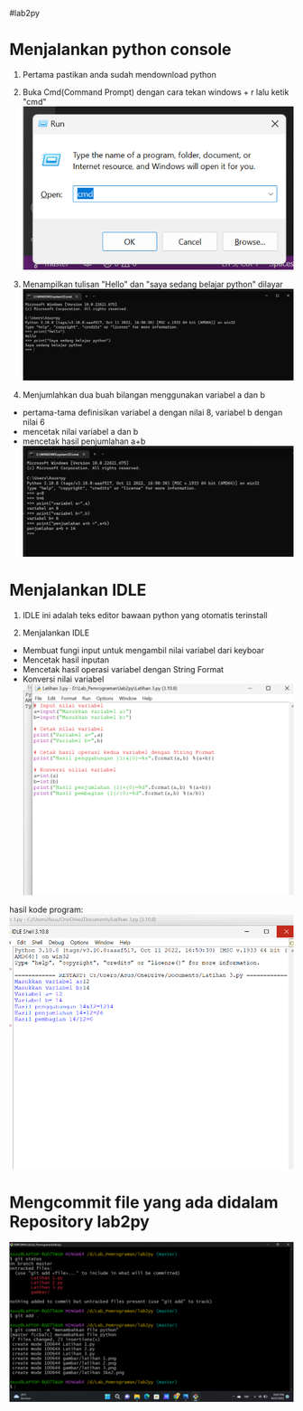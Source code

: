 #lab2py 
# Menjalankan python console
1. Pertama pastikan anda sudah mendownload python

3. Buka Cmd(Command Prompt) dengan cara tekan windows + r lalu ketik "cmd"
![img.1](gambar/2022-10-21%20(15).png)

4. Menampilkan tulisan "Hello" dan "saya sedang belajar python" dilayar
![img.2](gambar/latihan%201.png)

5. Menjumlahkan dua buah bilangan menggunakan variabel a dan b
- pertama-tama definisikan variabel a dengan nilai 8, variabel b dengan nilai 6
- mencetak nilai variabel a dan b 
- mencetak hasil penjumlahan a+b
![img.3](gambar/latihan%202.png)

# Menjalankan IDLE
1. IDLE ini adalah teks editor bawaan python yang otomatis terinstall

2. Menjalankan IDLE 
- Membuat fungi input untuk mengambil nilai variabel dari keyboar 
- Mencetak hasil inputan
- Mencetak hasil operasi variabel dengan String Format
- Konversi nilai variabel
![img.4](gambar/latihan%203.png)

hasil kode program:
![img.5](gambar/latihan%203ke2.png)

# Mengcommit file yang ada didalam Repository lab2py
![img.6](gambar/git%20add.png)


